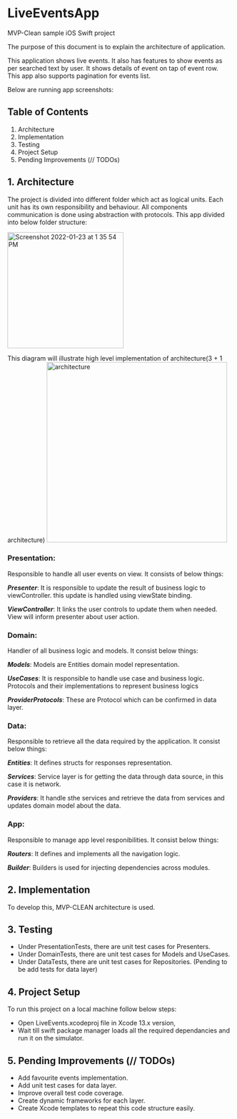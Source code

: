 # LiveEventsApp
MVP-Clean sample iOS Swift project

The purpose of this document is to explain the architecture of application.

This application shows live events.
It also has features to show events as per searched text by user. It shows details of event on tap of event row.
This app also supports pagination for events list.

Below are running app screenshots:



## Table of Contents
1. Architecture
2. Implementation
3. Testing
4. Project Setup
5. Pending Improvements (// TODOs)

## 1. Architecture
The project is divided into different folder which act as logical units. Each unit has its own responsibility and behaviour. All components communication is done using abstraction with protocols. 
This app divided into below folder structure:

<img width="260" alt="Screenshot 2022-01-23 at 1 35 54 PM" src="https://user-images.githubusercontent.com/4067755/150669961-c479be9f-baf0-4ed6-9fd5-d019109f194e.png">


This diagram will illustrate high level implementation of architecture(3 + 1 architecture)
<img width="404" alt="architecture" src="https://user-images.githubusercontent.com/4067755/147442126-a0e16c53-571e-42ce-b441-fba50cfaf7b7.png">

### Presentation:
Responsible to handle all user events on view.
It consists of below things:

***Presenter***:
It is responsible to update the result of business logic to viewController. this update is handled using viewState binding.

***ViewController***: It links the user controls to update them when needed. View will inform presenter about user action.

### Domain:

Handler of all business logic and models.
It consist below things:

***Models***: Models are Entities domain model representation.

***UseCases***: It is responsible to handle use case and business logic. Protocols and their implementations to represent business logics

***ProviderProtocols***: These are Protocol which can be confirmed in data layer.

### Data:
Responsible to retrieve all the data required by the application.
It consist below things:

***Entities***: It defines structs for responses representation.

***Services***: Service layer is for getting the data through data source, in this case it is network.

***Providers***: It handle sthe services and retrieve the data from services and updates domain model about the data.

### App:
Responsible to manage app level responibilities.
It consist below things:

***Routers***: It defines and implements all the navigation logic.

***Builder***: Builders is used for injecting dependencies across modules.


## 2. Implementation
To develop this, MVP-CLEAN architecture is used.


## 3. Testing
* Under PresentationTests, there are unit test cases for Presenters.
* Under DomainTests, there are unit test cases for Models and UseCases.
* Under DataTests, there are unit test cases for Repositories. (Pending to be add tests for data layer)


## 4. Project Setup
To run this project on a local machine follow below steps:

* Open LiveEvents.xcodeproj file in Xcode 13.x version, 
* Wait till swift package manager loads all the required dependancies and run it on the simulator.

## 5. Pending Improvements (// TODOs)
* Add favourite events implementation.
* Add unit test cases for data layer.
* Improve overall test code coverage.
* Create dynamic frameworks for each layer.
* Create Xcode templates to repeat this code structure easily.
